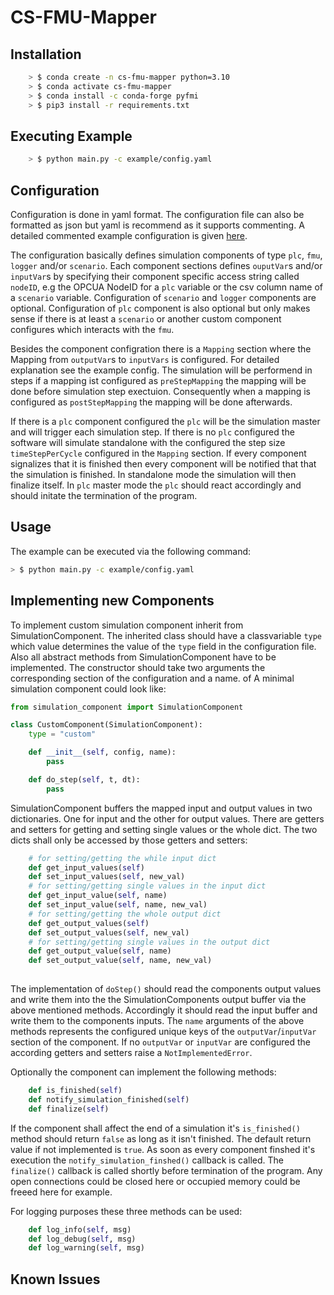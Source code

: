 # CS-FMU-Mapper


## Installation

``` bash
    > $ conda create -n cs-fmu-mapper python=3.10
    > $ conda activate cs-fmu-mapper
    > $ conda install -c conda-forge pyfmi 
    > $ pip3 install -r requirements.txt
```

## Executing Example

``` bash
    > $ python main.py -c example/config.yaml
```

## Configuration 

Configuration is done in yaml format. The configuration file can also be formatted as json but yaml is recommend as it supports commenting. A detailed commented example configuration is given [here](example/config.yaml).

The configuration basically defines simulation components of type `plc`, `fmu`, `logger` and/or `scenario`. Each component sections defines `ouputVar`s and/or `inputVar`s by specifying their component specific access string called `nodeID`, e.g the OPCUA NodeID for a `plc` variable or the csv column name of a `scenario` variable. Configuration of `scenario` and `logger` components are optional. Configuration of `plc` component is also optional but only makes sense if there is at least a `scenario` or another custom component configures which interacts with the `fmu`.

Besides the component configration there is a `Mapping` section where the Mapping from `outputVar`s to `inputVars` is configured. For detailed explanation see the example config. The simulation will be performend in steps if a mapping ist configured as `preStepMapping` the mapping will be done before simulation step exectuion. Consequently when a mapping is configured as `postStepMapping` the mapping will be done afterwards. 

If there is a `plc` component configured the `plc` will be the simulation master and will trigger each simulation step. If there is no `plc` configured the software will simulate standalone with the configured the step size `timeStepPerCycle` configured in the `Mapping` section. If every component signalizes that it is finished then every component will be notified that that the simulation is finished. In standalone mode the simulation will then finalize itself. In `plc` master mode the `plc` should react 
accordingly and should initate the termination of the program. 

## Usage

The example can be executed via the following command:

``` bash
> $ python main.py -c example/config.yaml
```

## Implementing new Components

To implement custom simulation component inherit from SimulationComponent. The inherited class should have a classvariable `type` which value determines the value of the `type` field in the configuration file. Also all abstract methods from SimulationComponent have to be implemented. The constructor should take two arguments the corresponding section of the configuration and a name. of  A minimal simulation component could look like:

```python
from simulation_component import SimulationComponent

class CustomComponent(SimulationComponent):
    type = "custom"

    def __init__(self, config, name):
        pass

    def do_step(self, t, dt):
        pass

```

SimulationComponent buffers the mapped input and output values in two dictionaries. One for input and the other for output values. There are getters and setters for getting and setting single values or the whole dict. The two dicts shall only be accessed by those getters and setters:
``` python
    # for setting/getting the while input dict
    def get_input_values(self)
    def set_input_values(self, new_val)
    # for setting/getting single values in the input dict
    def get_input_value(self, name)
    def set_input_value(self, name, new_val)
    # for setting/getting the whole output dict
    def get_output_values(self)
    def set_output_values(self, new_val)
    # for setting/getting single values in the output dict
    def get_output_value(self, name)
    def set_output_value(self, name, new_val)
     
```

The implementation of `doStep()` should read the components output values and write them into the the SimulationComponents output buffer via the above mentioned methods. Accordingly it should read the input buffer and write them to the components inputs. The `name` arguments of the above methods represents the configured unique keys of the `outputVar`/`inputVar` section of the component. If no `outputVar` or `inputVar` are configured the according getters and setters raise a `NotImplementedError`.
    
Optionally the component can implement the following methods:
``` python
    def is_finished(self)    
    def notify_simulation_finished(self)
    def finalize(self)
```
If the component shall affect the end of a simulation it's `is_finished()` method should return `false`
as long as it isn't finished. The default return value if not implemented is `true`. As soon as every component finshed it's execution the `notify_simulation_finshed()` callback is called. The `finalize()` callback is called shortly before termination of the program. Any open connections could be closed here or occupied memory could be freeed here for example.

For logging purposes these three methods can be used:
```python
    def log_info(self, msg)
    def log_debug(self, msg)
    def log_warning(self, msg)
```

## Known Issues

